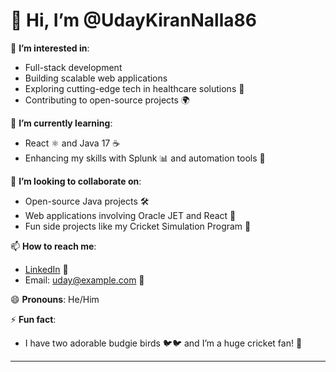 # 👋 Hi, I’m @UdayKiranNalla86

👀 **I’m interested in**:
- Full-stack development
- Building scalable web applications
- Exploring cutting-edge tech in healthcare solutions 🏥
- Contributing to open-source projects 🌍

🌱 **I’m currently learning**:
- React ⚛️ and Java 17 ☕
- Enhancing my skills with Splunk 📊 and automation tools 🤖

💞️ **I’m looking to collaborate on**:
- Open-source Java projects 🛠️
- Web applications involving Oracle JET and React 🚀
- Fun side projects like my Cricket Simulation Program 🏏

📫 **How to reach me**:
- [LinkedIn](https://www.linkedin.com/in/uday-kiran-nalla) 💼
- Email: uday@example.com 📧

😄 **Pronouns**: He/Him

⚡ **Fun fact**:
- I have two adorable budgie birds 🐦🐦 and I’m a huge cricket fan! 🏏
---

<!---
UdayKiranNalla86/UdayKiranNalla86 is a ✨ special ✨ repository because its `README.md` (this file) appears on your GitHub profile.
You can click the Preview link to take a look at your changes.
--->

